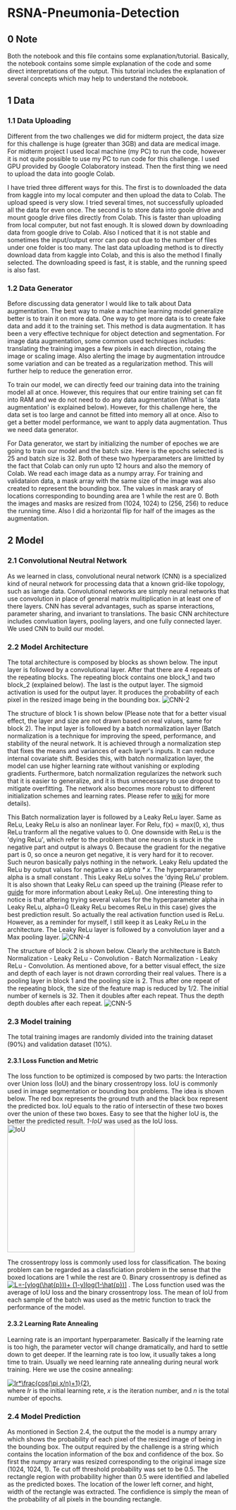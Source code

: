 # RSNA-Pneumonia-Detection

## 0 Note
Both the notebook and this file contains some explanation/tutorial. Basically, the notebook contains some simple explanation of the code and some direct interpretations of the output. This tutorial includes the explanation of several concepts which may help to understand the notebook.  <br />

## 1 Data 

### 1.1 Data Uploading
Different from the two challenges we did for midterm project, the data size for this challenge is huge (greater than 3GB) and data are medical image. For midterm project I used local machine (my PC) to run the code, however it is not quite possible to use my PC to run code for this challenge. I used GPU provided by Google Colaboratory instead. Then the first thing we need to upload the data into google Colab. 

I have tried three different ways for this. The first is to downloaded the data from kaggle into my local computer and then upload the data to Colab. The upload speed is very slow. I tried several times, not successfully uploaded all the data for even once. The second is to store data into goole drive and mount google drive files directly from Colab. This is faster than uploading from local computer, but not fast enough. It is slowed down by downloading data from google drive to Colab. Also I noticed that it is not stable and sometimes the input/output error can pop out due to the number of files under one folder is too many. The last data uploading method is to directly download data from kaggle into Colab, and this is also the method I finally selected. The downloading speed is fast, it is stable, and the running speed is also fast. 

### 1.2 Data Generator
Before discussing data generator I would like to talk about Data augmentation. The best way to make a machine learning model generalize better is to train it on more data. One way to get more data is to create fake data and add it to the training set. This method is data augmentation. It has been a very effective technique for object detection and segmentation. For image data augmentation, some common used techniques includes: translating the training images a few pixels in each direction, rotaing the image or scaling image. Also alerting the image by augmentation introudce some variation and can be treated as a regularization method. This will further help to reduce the generation error. 

To train our model, we can directly feed our training data into the training model all at once. However, this requires that our entire training set can fit into RAM and we do not need to do any data augmentation (What is 'data augmentation' is explained below). However, for this challenge here, the data set is too large and cannot be fitted into memory all at once. Also to get a better model performance, we want to apply data augmentation. Thus we need data generator. 

For Data generator, we start by initializing the number of epoches we are going to train our model and the batch size. Here is the epochs selected is 25 and batch size is 32. Both of these two hyperparameters are limitted by the fact that Colab can only run upto 12 hours and also the memory of Colab. We read each image data as a numpy array. For training and validataion data, a mask array with the same size of the image was also created to represent the bounding box. The values in mask arary of locations corresponding to bounding area are 1 while the rest are 0.  Both the images and masks are resized from (1024, 1024) to (256, 256) to reduce the running time. Also I did a horizontal flip for half of the images as the augmentation. 

## 2 Model
### 2.1 Convolutional Neutral Network
As we learned in class, convolutional neural network (CNN) is a specialized kind of neural network for processing data that a known grid-like topology, such as iamge data. Convolutional networks are simply neural networks that use convolution in place of general matrix mulitiplication in at least one of there layers. CNN has several advantages, such as sparse interactions, parameter sharing, and invariant to translations. The basic CNN architecture includes convluation layers, pooling layers, and one fully connected layer. We used CNN to build our model. 

### 2.2 Model Architecture
The total architecture is composed by blocks as shown below. The input layer is followed by a convolutional layer. After that there are 4 repeats of the repeating blocks. The repeating block contains one block_1 and two block_2 (explained below). The last is the output layer. The sigmoid activation is used for the output layer. It produces the probability of each pixel in the resized image being in the bounding box. 
![CNN-2](https://user-images.githubusercontent.com/47232632/57198281-edd00800-6f3e-11e9-9263-702cc170187b.png)

The structure of block 1 is shown below (Please note that for a better visual effect, the layer and size are not drawn based on real values, same for block 2). The input layer is followed by a batch normalization layer (Batch normalization is a technique for improving  the speed, performance, and stability of the neural network. It is achieved through a normalization step that fixes the means and variances of each layer's inputs. It can reduce internal covariate shift. Besides this, with batch normalization layer, the model can use higher learning rate without vanishing or exploding gradients. Furthermore, batch normalization regularizes the network such that it is easier to generalize, and it is thus unnecessary to use dropout to mitigate overfitting. The network also becomes more robust to different initialization schemes and learning rates. Please refer to [wiki](https://en.wikipedia.org/wiki/Batch_normalization) for more details). 

This Batch normalization layer is followed by a Leaky ReLu layer. Same as ReLu, Leaky ReLu is also an nonlinear layer. For Relu, f(x) = max(0, x), thus ReLu tranform all the negative values to 0. One downside with ReLu is the 'dying ReLu', which refer to the problem that one neuron is stuck in the negative part and output is always 0. Because the gradient for the negative part is 0, so once a neuron get negative, it is very hard for it to recover. Such neuron basically palys nothing in the network. Leaky Relu updated the ReLu by output values for negative x as *alpha * x*. The hyperparameter alpha is a small constant . This Leaky ReLu solves the 'dying ReLu' problem. It is also shown that Leaky ReLu can speed up the training (Please refer to [guide](https://medium.com/tinymind/a-practical-guide-to-relu-b83ca804f1f7) for more information about Leaky ReLu). One interesting thing to notice is that aftering trying several values for the hyperparameter alpha in Leaky ReLu, alpha=0 (Leaky ReLu becomes ReLu in this case) gives the best prediction result. So actually the real activation function used is ReLu. However, as a reminder for myself, I still keep it as Leaky ReLu in the architecture.  The Leaky ReLu layer is followed by a convolution layer and a Max pooling layer. 
![CNN-4](https://user-images.githubusercontent.com/47232632/57198648-21149600-6f43-11e9-9a34-e35a1d4fc92f.png)


The structure of block 2 is shown below. Clearly the architecture is Batch Normalization - Leaky ReLu - Convolution - Batch Normalization - Leaky ReLu - Convolution. As mentioned above, for a better visual effect, the size and depth of each layer is not drawn corrording their real values. There is a pooling layer in block 1 and the pooling size is 2. Thus after one repeat of the repeating block, the size of the feature map is reduced by 1/2. The initial number of kernels is 32. Then it doubles after each repeat. Thus the depth depth doubles after each repeat. 
![CNN-5](https://user-images.githubusercontent.com/47232632/57199150-cd597b00-6f49-11e9-994e-7af34fa35a14.png)

### 2.3 Model training 
The total training images are randomly divided into the training dataset (90%) and validation dataset (10%). 
#### 2.3.1 Loss Function and Metric
The loss function to be optimized is composed by two parts: the Interaction over Union loss (IoU) and the binary crossentropy loss. IoU is commonly used in image segmentation or bounding box problems. The idea is shown below. The red box represents the ground truth and the black box represent the predicted box. IoU equals to the ratio of intersectin of these two boxes over the union of these two boxes. Easy to see that the higher IoU is, the better the predicted result. *1-IoU* was used as the IoU loss. 
<img width="289" alt="IoU" src="https://user-images.githubusercontent.com/47232632/57199522-e9f7b200-6f4d-11e9-9696-1f400b7d61c6.png">

The crossentropy loss is commonly used loss for classification. The boxing problem can be regarded as a classficiation problem in the sense that the boxed locations are 1 while the rest are 0. Binary crossentropy is defined as 
<a href="https://www.codecogs.com/eqnedit.php?latex=L=-[ylog(\hat{p}))&plus;&space;(1-y)log(1-\hat{p})]" target="_blank"><img src="https://latex.codecogs.com/svg.latex?L=-[ylog(\hat{p}))&plus;&space;(1-y)log(1-\hat{p})]" title="L=-[ylog(\hat{p}))+ (1-y)log(1-\hat{p})]" /></a> . The Loss function used was the average of IoU loss and the binary crossentropy loss. The mean of IoU from each sample of the batch was used as the metric function to track the performance of the model. 


#### 2.3.2 Learning Rate Annealing
Learning rate is an important hyperparameter. Basically if the learning rate is too high, the parameter vector will change dramatically, and hard to settle down to get deeper. If the learning rate is too low, it usually takes a long time to train. Usually we need learning rate annealing during neural work training. Here we use the cosine annealing: 

<a href="https://www.codecogs.com/eqnedit.php?latex=lr*\frac{cos(\pi&space;x/n)&plus;1}{2}" target="_blank"><img src="https://latex.codecogs.com/svg.latex?lr*\frac{cos(\pi&space;x/n)&plus;1}{2}" title="lr*\frac{cos(\pi x/n)+1}{2}" /></a>,
<br /> where *lr* is the initial learning rete, *x* is the iteration number, and *n* is the total number of epochs. 

### 2.4 Model Prediction
As montioned in Section 2.4, the output the the model is a numpy arrary which shows the probability of each pixel of the resized image of being in the bounding box. The output required by the challenge is a string which contains the location information of the box and confidence of the box. So first the numpy arrary was resized corresponding to the original image size (1024, 1024, 1). Te cut off threshold probability was set to be 0.5. The rectangle region with probability higher than 0.5 were identified and labelled as the predicted boxes. The location of the lower left corner, and hight, width of the rectangle was extracted. The confidience is simply the mean of the probability of all pixels in the bounding rectangle. 



